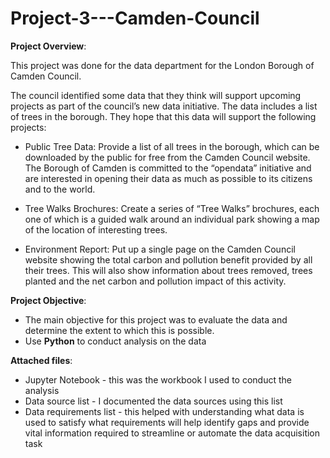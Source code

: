 # Project-3---Camden-Council

**Project Overview**:

This project was done for the data department for the London Borough of Camden Council. 

The council identified some data that they think will support upcoming projects as part of the council’s new data initiative. The data includes a list of trees in the borough. They hope that this data will support the following projects:

- Public Tree Data: 
Provide a list of all trees in the borough, which can be downloaded by the public for free from the Camden Council website. The Borough of Camden is committed to the “opendata” initiative and are interested in opening their data as much as possible to its citizens and to the world.

- Tree Walks Brochures: 
Create a series of “Tree Walks” brochures, each one of which is a guided walk around an individual park showing a map of the location of interesting trees.

- Environment Report: 
Put up a single page on the Camden Council website showing the total carbon and pollution benefit provided by all their trees. This will also show information about trees removed, trees planted and the net carbon and pollution impact of this activity.


**Project Objective**:

- The main objective for this project was to evaluate the data and determine the extent to which this is possible.
- Use **Python** to conduct analysis on the data 

**Attached files**:
- Jupyter Notebook - this was the workbook I used to conduct the analysis
- Data source list - I documented the data sources using this list 
- Data requirements list - this helped with understanding what data is used to satisfy what requirements will help identify gaps and provide vital information required to streamline or automate the data acquisition task
